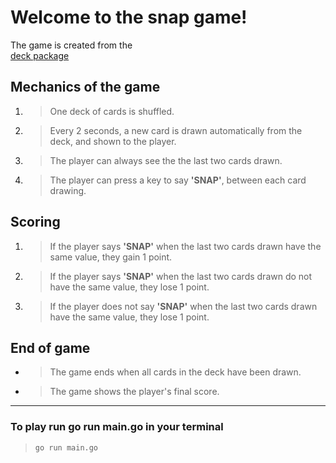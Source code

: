 # **Welcome to the snap game!** 


The game is created from the  
[deck package](https://github.com/oyugirachel/deck)



 ## **Mechanics of the game**

1. >One deck of cards is shuffled.


2. > Every 2 seconds, a new card is drawn automatically from the deck, and shown to the player.

3. >The player can always see the the last two cards drawn.

4. >The player can press a key to say **'SNAP'**, between each card drawing.


 ## **Scoring**

1. >If the player says **'SNAP'** when the last two cards drawn have the same value, they gain 1 point.

2. >If the player says **'SNAP'** when the last two cards drawn do not have the same value, they lose 1 point.

3. >If the player does not say **'SNAP'** when the last two cards drawn have the same value, they lose 1 point.


## **End of game**

- >The game ends when all cards in the deck have been drawn.
- >The game shows the player's final score.



******************************************
### **To play run go run main.go in your terminal** 
> ` go run main.go `
